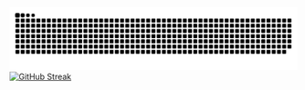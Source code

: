 <picture>
  <source media="(prefers-color-scheme: dark)" srcset="https://raw.githubusercontent.com/Xeruloudon/Xeruloudon/output/github-contribution-grid-snake-dark.svg">
  <source media="(prefers-color-scheme: light)" srcset="https://raw.githubusercontent.com/Xeruloudon/Xeruloudon/output/github-contribution-grid-snake.svg">
  <img alt="github contribution grid snake animation" src="https://raw.githubusercontent.com/Xeruloudon/Xeruloudon/output/github-contribution-grid-snake.svg">
</picture>
<a href="https://git.io/streak-stats"><img src="https://streak-stats.demolab.com?user=Xeruloudon&hide_border=true&card_width=850&background=EB000000&stroke=CCCCCC&ring=FF5757&fire=64D142&currStreakNum=FFBF00&sideNums=FFBF00&currStreakLabel=CCCCCC&sideLabels=CCCCCC&dates=FFBF00&excludeDaysLabel=CCCCCC&border=CCCCCC" alt="GitHub Streak" /></a>

